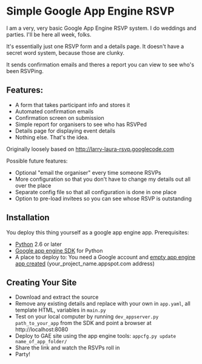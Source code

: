 Simple Google App Engine RSVP
=============================

I am a very, very basic Google App Engine RSVP system. I do weddings and parties. I'll be here all week, folks.

It's essentially just one RSVP form and a details page. It doesn't have a secret word system, because those are clunky.

It sends confirmation emails and theres a report you can view to see who's been RSVPing.

Features:
---------
- A form that takes participant info and stores it
- Automated confirmation emails
- Confirmation screen on submission
- Simple report for organisers to see who has RSVPed
- Details page for displaying event details
- Nothing else. That's the idea.

Originally loosely based on http://larry-laura-rsvp.googlecode.com

Possible future features:
- Optional "email the organiser" every time someone RSVPs
- More configuration so that you don't have to change my details out all over the place
- Separate config file so that all configuration is done in one place
- Option to pre-load invitees so you can see whose RSVP is outstanding

Installation
------------
You deploy this thing yourself as a google app engine app.
Prerequisites:
- [Python](http://http://python.org/) 2.6 or later
- [Google app engine SDK](http://developers.google.com/appengine/downloads) for Python
- A place to deploy to: You need a Google account and [empty app engine app created](http://appspot.com) (your_project_name.appspot.com address)

Creating Your Site
------------------
- Download and extract the source
- Remove any existing details and replace with your own in `app.yaml`, all template HTML, variables in `main.py`
- Test on your local computer by running `dev_appserver.py path_to_your_app` from the SDK and point a browser at http://localhost:8080
- Deploy to GAE site using the app engine tools: `appcfg.py update name_of_app_folder/`
- Share the link and watch the RSVPs roll in
- Party!
